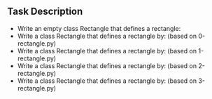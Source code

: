 ## Task Description
- Write an empty class Rectangle that defines a rectangle:
- Write a class Rectangle that defines a rectangle by: (based on 0-rectangle.py)
- Write a class Rectangle that defines a rectangle by: (based on 1-rectangle.py)
- Write a class Rectangle that defines a rectangle by: (based on 2-rectangle.py)
- Write a class Rectangle that defines a rectangle by: (based on 3-rectangle.py)

